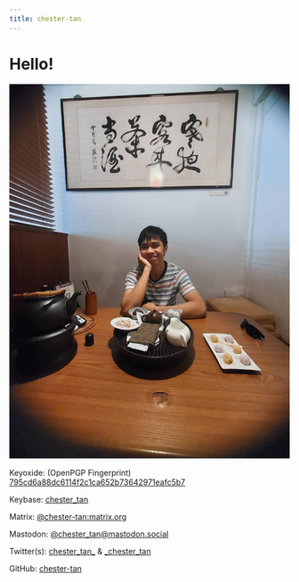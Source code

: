 ```yaml
---
title: chester-tan
---
```


# Hello!

![profile picture](./hello.jpg)

Keyoxide: (OpenPGP Fingerprint) 
[795cd6a88dc6114f2c1ca652b73642971eafc5b7](https://keyoxide.org/795cd6a88dc6114f2c1ca652b73642971eafc5b7)

Keybase: 
[chester_tan](https://keybase.io/chester_tan)

Matrix: 
[@chester-tan:matrix.org](https://matrix.to/#/@chester-tan:matrix.org)

Mastodon: 
[@chester\_tan@mastodon.social](https://mastodon.social/@chester_tan)

Twitter(s): 
[chester\_tan\_](https://twitter.com/chester_tan_) 
\&
[\_chester\_tan](https://twitter.com/_chester_tan)

GitHub: 
[chester-tan](https://github.com/chester-tan)
